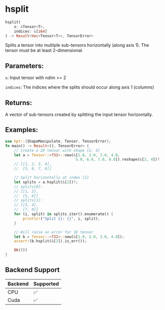 # hsplit
```rust
hsplit(
    x: &Tensor<T>,
    indices: &[i64]
) -> Result<Vec<Tensor<T>>, TensorError>
```
Splits a tensor into multiple sub-tensors horizontally (along axis 1). The tensor must be at least 2-dimensional.

## Parameters:
`x`: Input tensor with ndim >= 2

`indices`: The indices where the splits should occur along axis 1 (columns)

## Returns:
A vector of sub-tensors created by splitting the input tensor horizontally.

## Examples:
```rust
use hpt::{ShapeManipulate, Tensor, TensorError};
fn main() -> Result<(), TensorError> {
    // Create a 2D tensor with shape [2, 4]
    let a = Tensor::<f32>::new(&[1.0, 2.0, 3.0, 4.0,
                                5.0, 6.0, 7.0, 8.0]).reshape(&[2, 4])?;
    // [[1, 2, 3, 4],
    //  [5, 6, 7, 8]]

    // Split horizontally at index [2]
    let splits = a.hsplit(&[2])?;
    // splits[0]:
    // [[1, 2],
    //  [5, 6]]
    // splits[1]:
    // [[3, 4],
    //  [7, 8]]
    for (i, split) in splits.iter().enumerate() {
        println!("Split {}: {}", i, split);
    }

    // Will raise an error for 1D tensor
    let b = Tensor::<f32>::new(&[1.0, 2.0, 3.0, 4.0]);
    assert!(b.hsplit(&[2]).is_err());

    Ok(())
}
```
## Backend Support
| Backend | Supported |
|---------|-----------|
| CPU     | ✅         |
| Cuda    | ✅        |